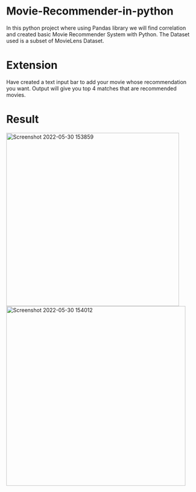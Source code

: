 # Movie-Recommender-in-python

In this python project where using Pandas library we will find correlation and created basic Movie Recommender System with Python.
The Dataset used is a subset of MovieLens Dataset.

# Extension
Have created a text input bar to add your movie whose recommendation you want. Output will give you top 4 matches that are recommended movies. 

# Result
<img width="458" alt="Screenshot 2022-05-30 153859" src="https://user-images.githubusercontent.com/90573789/170971636-e876d9b7-a5c2-40ec-9bad-348b3c5acf6e.png">
<img width="475" alt="Screenshot 2022-05-30 154012" src="https://user-images.githubusercontent.com/90573789/170971649-6ebc0bb1-d42c-443e-9b57-0a3cd281cd08.png">
